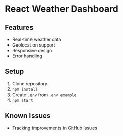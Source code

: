 # React Weather Dashboard

## Features
- Real-time weather data
- Geolocation support
- Responsive design
- Error handling

## Setup
1. Clone repository
2. `npm install`
3. Create `.env` from `.env.example`
4. `npm start`

## Known Issues
- Tracking improvements in GitHub Issues